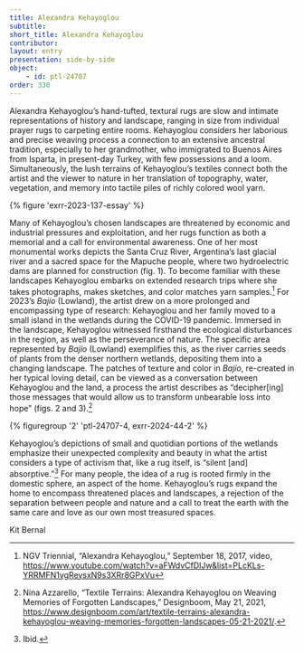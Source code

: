 ```yaml
---
title: Alexandra Kehayoglou
subtitle: 
short_title: Alexandra Kehayoglou
contributor:
layout: entry
presentation: side-by-side
object: 
    - id: ptl-24707
order: 330
---
```


Alexandra Kehayoglou’s hand-tufted, textural rugs are slow and intimate representations of history and landscape, ranging in size from individual prayer rugs to carpeting entire rooms. Kehayoglou considers her laborious and precise weaving process a connection to an extensive ancestral tradition, especially to her grandmother, who immigrated to Buenos Aires from Isparta, in present-day Turkey, with few possessions and a loom. Simultaneously, the lush terrains of Kehayoglou’s textiles connect both the artist and the viewer to nature in her translation of topography, water, vegetation, and memory into tactile piles of richly colored wool yarn.

{% figure 'exrr-2023-137-essay' %}

Many of Kehayoglou’s chosen landscapes are threatened by economic and industrial pressures and exploitation, and her rugs function as both a memorial and a call for environmental awareness. One of her most monumental works depicts the Santa Cruz River, Argentina’s last glacial river and a sacred space for the Mapuche people, where two hydroelectric dams are planned for construction (fig. 1). To become familiar with these landscapes Kehayoglou embarks on extended research trips where she takes photographs, makes sketches, and color matches yarn samples.[^1] For 2023’s *Bajío* (Lowland), the artist drew on a more prolonged and encompassing type of research: Kehayoglou and her family moved to a small island in the wetlands during the COVID-19 pandemic. Immersed in the landscape, Kehayoglou witnessed firsthand the ecological disturbances in the region, as well as the perseverance of nature. The specific area represented by *Bajío* (Lowland) exemplifies this, as the river carries seeds of plants from the denser northern wetlands, depositing them into a changing landscape. The patches of texture and color in *Bajío*, re-created in her typical loving detail, can be viewed as a conversation between Kehayoglou and the land, a process the artist describes as “decipher\[ing\] those messages that would allow us to transform unbearable loss into hope” (figs. 2 and 3).[^2]

{% figuregroup '2' 'ptl-24707-4, exrr-2024-44-2' %}

Kehayoglou’s depictions of small and quotidian portions of the wetlands emphasize their unexpected complexity and beauty in what the artist considers a type of activism that, like a rug itself, is “silent \[and\] absorptive.”[^3] For many people, the idea of a rug is rooted firmly in the domestic sphere, an aspect of the home. Kehayoglou’s rugs expand the home to encompass threatened places and landscapes, a rejection of the separation between people and nature and a call to treat the earth with the same care and love as our own most treasured spaces.

<p class="is-aligned-right">Kit Bernal</p>

[^1]: NGV Triennial, “Alexandra Kehayoglou,” September 18, 2017, video, https://www.youtube.com/watch?v=aFWdvCfDIJw&list=PLcKLs-YRRMFN1ygReysxN9s3XRr8GPxVu

[^2]: Nina Azzarello, “Textile Terrains: Alexandra Kehayoglou on Weaving Memories of Forgotten Landscapes,” Designboom, May 21, 2021, <https://www.designboom.com/art/textile-terrains-alexandra-kehayoglou-weaving-memories-forgotten-landscapes-05-21-2021/>.

[^3]: Ibid.
